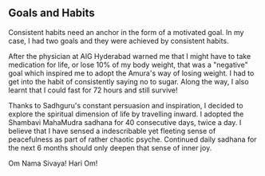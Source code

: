 <!-- title: Goals and Habits  -->

## Goals and Habits

Consistent habits need an anchor in the form of a motivated goal. In my case, I had two goals and they were achieved by consistent habits. 

After the physician at AIG Hyderabad warned me that I might have to take medication for life, or lose 10% of my body weight, that was a "negative" goal which inspired me to adopt the Amura's way of losing weight. I had to get into the habit of consistently saying no to sugar. Along the way, I also learnt that I could fast for 72 hours and still survive! 

Thanks to Sadhguru's constant persuasion and inspiration, I decided to explore the spiritual dimension of life by travelling inward. I adopted the Shambavi MahaMudra sadhana for 40 consecutive days, twice a day. I believe that I have sensed a indescribable yet fleeting sense of peacefulness as part of rather chaotic psyche. Continued daily sadhana for the next 6 months should only deepen that sense of inner joy. 

Om Nama Sivaya!
Hari Om! 

